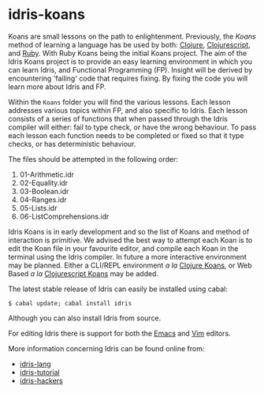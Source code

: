 idris-koans
===========

Koans are small lessons on the path to enlightenment.
Previously, the _Koans_ method of learning a language has be used by both: [Clojure](http://clojurekoans.com/), [Clojurescript](http://clojurescriptkoans.com/), and [Ruby](http://rubykoans.com/).
With Ruby Koans being the initial Koans project.
The aim of the Idris Koans project is to provide an easy learning environment in which you can learn Idris, and Functional Programming (FP).
Insight will be derived by encountering 'failing' code that requires fixing.
By fixing the code you will learn more about Idris and FP.

Within the `Koans` folder you will find the various lessons.
Each lesson addresses various topics within FP, and also specific to Idris.
Each lesson consists of a series of functions that when passed through the Idris compiler will either: fail to type check, or have the wrong behaviour.
To pass each lesson each function needs to be completed or fixed so that it type checks, or has deterministic behaviour.

The files should be attempted in the following order:

1. 01-Arithmetic.idr
1. 02-Equality.idr
1. 03-Boolean.idr
1. 04-Ranges.idr
1. 05-Lists.idr
1. 06-ListComprehensions.idr

Idris Koans is in early development and so the list of Koans and method of interaction is primitive.
We advised the best way to attempt each Koan is to edit the Koan file in your favourite editor, and compile each Koan in the terminal using the Idris compiler.
In future a more interactive environment may be planned.
Either a CLI/REPL environment _a la_ [Clojure Koans](http://clojurekoans.com/), or Web Based _a la_ [Clojurescript Koans](http://clojurescriptkoans.com/) may be added.

The latest stable release of Idris can easily be installed using cabal:

    $ cabal update; cabal install idris

Although you can also install Idris from source.

For editing Idris there is support for both the [Emacs](https://github.com/idris-hackers/idris-mode) and [Vim](https://github.com/idris-hackers/idris-vim) editors.

More information concerning Idris can be found online from:

* [idris-lang](http://www.idris-lang.org/)
* [idris-tutorial](https://github.com/idris-hackers/idris-tutorial)
* [idris-hackers](http://idris-hackers.github.io/)
